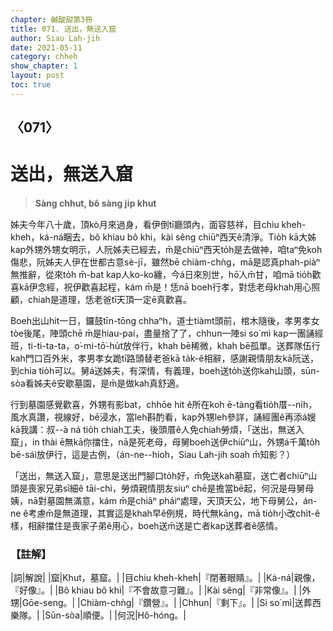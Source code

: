```yaml
---
chapter: 鹹酸甜第3冊
title: 071. 送出，無送入窟
author: Siau Lah-jih
date: 2021-05-11
category: chheh
show_chapter: 1
layout: post
toc: true
---
```


## 〈071〉
# 送出，無送入窟
> **Sàng chhut, bô sàng ji̍p khut**
 
姊夫今年八十歲，頂kò月來過身，看伊倒tī廳頭內，面容慈祥，目chiu kheh-kheh，ká-ná睏去，bô khiau bô khi，kài sêng chiūⁿ西天ê清淨。Tio̍h kā大姊kap外甥外甥女明示，人阮姊夫已經去，m̄是chiūⁿ西天to̍h是去做神，咱taⁿ免koh傷悲，阮姊夫人伊在世都古意sè-jī，雖然bē chiàm-chǹg，mā是認真phah-piàⁿ無推辭，從來to̍h m̄-bat kap人ko-ko纏，今á日來別世，hō͘人m̄甘，咱mā tio̍h歡喜kā伊念經，祝伊歡喜起程，kám m̄是！恁nā boeh行孝，對恁老母khah用心照顧，chiah是道理，恁老爸tī天頂一定ē真歡喜。

Boeh出山hit一日，鑼鼓tīn-tōng chhaⁿh，道士tiàmt頭前，棺木隨後，孝男孝女tòe後尾，陣頭chē m̄是hiau-pai，盡量捨了了，chhun一陣si so͘ mì kap一團誦經班，ti-ti-ta-ta，o͘-mi-tō͘-hu̍t放伴行，khah bē稀微，khah bē孤單。送葬隊伍行kah門口百外米，孝男孝女跪tī路頭替老爸kā ta̍k-ê相辭，感謝親情朋友kā阮送，到chia tio̍h可以。舅á送姊夫，有深情，有義理，boeh送to̍h送你kah山頭，sūn-sòa看姊夫ê安歇墓園，是m̄是做kah真舒適。

行到墓園感覺歡喜，外甥有影bat，chhōe hit ê所在koh ē-tàng看tio̍h厝--ni̍h，風水真讚，視線好，bē浸水，當leh斟酌看，kap外甥leh參詳，誦經團ê再添á嫂kā我講：叔--à ná tio̍h chiah工夫，後頭厝ê人免chiah勞煩，「送出，無送入窟」，in thài ē無kā你擋住，nā是死老母，母舅boeh送伊chiūⁿ山，外甥á千萬to̍h bē-sái放伊行，這是古例，（án-ne--hio͘h，Siau Lah-jih soah m̄知影？）

「送出，無送入窟」，意思是送出門腳口to̍h好，m̄免送kah墓窟，送亡者chiūⁿ山頭是喪家兄弟sī細ê tāi-chì，勞煩親情朋友siuⁿ chē是擔當bē起，何況是母舅母姨，nā對墓園無滿意，kám m̄是chiâⁿ pháiⁿ處理，天頂天公，地下母舅公，án-ne ê考慮m̄是無道理，其實這是khah早ê例規，時代無kāng，mā tio̍h小改chi̍t-ê樣，相辭擋住是喪家子弟ê用心，boeh送m̄送是亡者kap送葬者ê感情。

 
### 【註解】

|詞|解說|
|窟|Khut，墓窟。|
|目chiu kheh-kheh|『閉著眼睛』。|
|Ká-ná|親像，『好像』。|
|Bô khiau bô khi|『不會故意刁難』。|
|Kài sêng|『非常像』。|
|外甥|Gōe-seng。|
|Chiàm-chǹg|『鑽營』。|
|Chhun|『剩下』。|
|Si so͘ mì|送葬西樂隊。|
|Sūn-sòa|順便。|
|何況|Hô-hóng。|
